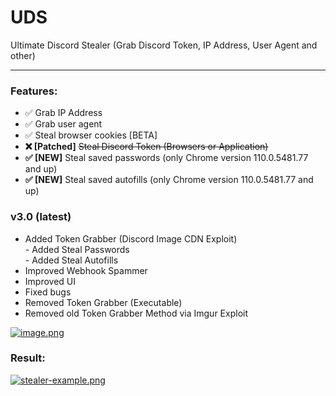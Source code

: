 # UDS
Ultimate Discord Stealer (Grab Discord Token, IP Address, User Agent and other)

<hr>

<h3>Features:</h3>
<ul>
<li>✅ Grab IP Address</li>
<li>✅ Grab user agent</li>
<li>✅ Steal browser cookies [BETA]</li>
<li><b>❌ [Patched]</b> <s>Steal Discord Token (Browsers or Application)</li></s>
<li><b>✅ [NEW]</b> Steal saved passwords (only Chrome version 110.0.5481.77 and up)</li>
<li><b>✅ [NEW]</b> Steal saved autofills (only Chrome version 110.0.5481.77 and up)</li>

</ul>

<h3>v3.0 (latest)</h3>
<ul>
<li>Added Token Grabber (Discord Image CDN Exploit)</li>
	- Added Steal Passwords<br>
	- Added Steal Autofills
<li>Improved Webhook Spammer</li>
<li>Improved UI</li>
<li>Fixed bugs</li>
<li>Removed Token Grabber (Executable)</li>
<li>Removed old Token Grabber Method via Imgur Exploit</li>
</ul>

[![image.png](https://i.postimg.cc/KvHnf69c/image.png)](https://postimg.cc/F70dsB5w)
<h3>Result:</h3>

[![stealer-example.png](https://i.postimg.cc/yYgwLHVv/stealer-example.png)](https://postimg.cc/zVNtf4Hg)
